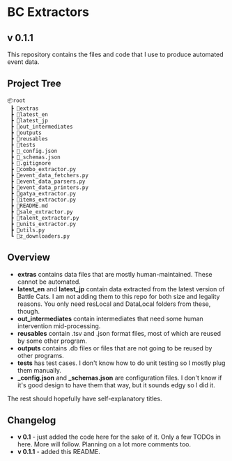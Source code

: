 # BC Extractors

## **v 0.1.1**

This repository contains the files and code that I use to produce automated event data.

## Project Tree

```plaintext
📦root
 ┣ 📂extras
 ┣ 📂latest_en
 ┣ 📂latest_jp
 ┣ 📂out_intermediates
 ┣ 📂outputs
 ┣ 📂reusables
 ┣ 📂tests
 ┣ 📜_config.json
 ┣ 📜_schemas.json
 ┣ 📜.gitignore
 ┣ 📜combo_extractor.py
 ┣ 📜event_data_fetchers.py
 ┣ 📜event_data_parsers.py
 ┣ 📜event_data_printers.py
 ┣ 📜gatya_extractor.py
 ┣ 📜items_extractor.py
 ┣ 📜README.md
 ┣ 📜sale_extractor.py
 ┣ 📜talent_extractor.py
 ┣ 📜units_extractor.py
 ┣ 📜utils.py
 ┗ 📜z_downloaders.py
 ```

## **Overview**

* **extras** contains data files that are mostly human-maintained. These cannot be automated.
* **latest_en** and **latest_jp** contain data extracted from the latest version of Battle Cats. I am not adding them to this repo for both size and legality reasons. You only need resLocal and DataLocal folders from these, though.
* **out_intermediates** contain intermediates that need some human intervention mid-processing.
* **reusables** contain .tsv and .json format files, most of which are reused by some other program.
* **outputs** contains .db files or files that are not going to be reused by other programs.
* **tests** has test cases. I don't know how to do unit testing so I mostly plug them manually.
* **_config.json** and **_schemas.json** are configuration files. I don't know if it's good design to have them that way, but it sounds edgy so I did it.

The rest should hopefully have self-explanatory titles.

## **Changelog**

* **v 0.1** - just added the code here for the sake of it. Only a few TODOs in here. More will follow. Planning on a lot more comments too.
* **v 0.1.1** - added this README.
